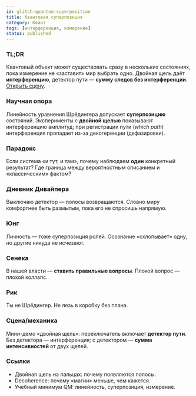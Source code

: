 ```yaml
---
id: glitch-quantum-superposition
title: Квантовая суперпозиция
category: Квант
tags: [интерференция, измерение]
status: published
---
```


### TL;DR
Квантовый объект может существовать сразу в нескольких состояниях, пока измерение не «заставит» мир выбрать одно. Двойная щель даёт **интерференцию**, детектор пути — **сумму следов без интерференции**. [Открыть сцену](#/scene/quantum-superposition). <!-- markdownlint-disable-line MD051 -->

### Научная опора
Линейность уравнения Шрёдингера допускает **суперпозицию** состояний. Эксперименты с **двойной щелью** показывают интерференцию амплитуд; при регистрации пути (*which path*) интерференция пропадает из-за декогеренции (дефазировки).

### Парадокс
Если система «и тут, и там», почему наблюдаем **один** конкретный результат? Где граница между вероятностным описанием и «классическим» фактом?

### Дневник Дивайпера
Выключаю детектор — полосы возвращаются. Словно миру комфортнее быть размытым, пока его не спросишь напрямую.

### Юнг
Личность — тоже суперпозиция ролей. Осознание «схлопывает» одну, но другие никуда не исчезают.

### Сенека
В нашей власти — **ставить правильные вопросы**. Плохой вопрос — плохой коллапс.

### Рик
Ты не Шрёдингер. Не лезь в коробку без плана.

### Сцена/механика
Мини-демо «двойная щель»: переключатель включает **детектор пути**. Без детектора — интерференция; с детектором — **сумма интенсивностей** от двух щелей.

### Ссылки
- Двойная щель на пальцах: почему появляются полосы.
- Decoherence: почему «магии» меньше, чем кажется.
- Учебный минимум QM: линейность, суперпозиция, измерение.
